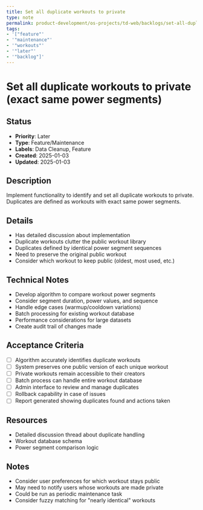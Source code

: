 ```yaml
---
title: Set all duplicate workouts to private
type: note
permalink: product-development/os-projects/td-web/backlogs/set-all-duplicate-workouts-to-private
tags:
- '["feature"'
- '"maintenance"'
- '"workouts"'
- '"later"'
- '"backlog"]'
---
```


# Set all duplicate workouts to private (exact same power segments)

## Status
- **Priority**: Later
- **Type**: Feature/Maintenance
- **Labels**: Data Cleanup, Feature
- **Created**: 2025-01-03
- **Updated**: 2025-01-03

## Description
Implement functionality to identify and set all duplicate workouts to private. Duplicates are defined as workouts with exact same power segments.

## Details
- Has detailed discussion about implementation
- Duplicate workouts clutter the public workout library
- Duplicates defined by identical power segment sequences
- Need to preserve the original public workout
- Consider which workout to keep public (oldest, most used, etc.)

## Technical Notes
- Develop algorithm to compare workout power segments
- Consider segment duration, power values, and sequence
- Handle edge cases (warmup/cooldown variations)
- Batch processing for existing workout database
- Performance considerations for large datasets
- Create audit trail of changes made

## Acceptance Criteria
- [ ] Algorithm accurately identifies duplicate workouts
- [ ] System preserves one public version of each unique workout
- [ ] Private workouts remain accessible to their creators
- [ ] Batch process can handle entire workout database
- [ ] Admin interface to review and manage duplicates
- [ ] Rollback capability in case of issues
- [ ] Report generated showing duplicates found and actions taken

## Resources
- Detailed discussion thread about duplicate handling
- Workout database schema
- Power segment comparison logic

## Notes
- Consider user preferences for which workout stays public
- May need to notify users whose workouts are made private
- Could be run as periodic maintenance task
- Consider fuzzy matching for "nearly identical" workouts